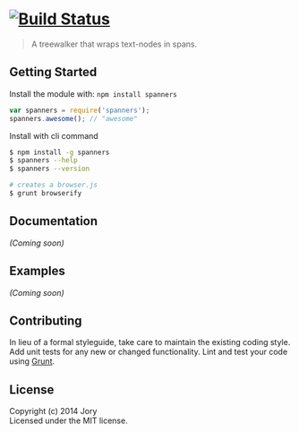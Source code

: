 #  [![Build Status](https://secure.travis-ci.org/jory/spanners.png?branch=master)](http://travis-ci.org/jory/spanners)

> A treewalker that wraps text-nodes in spans.


## Getting Started

Install the module with: `npm install spanners`

```js
var spanners = require('spanners');
spanners.awesome(); // "awesome"
```

Install with cli command

```sh
$ npm install -g spanners
$ spanners --help
$ spanners --version
```


```sh
# creates a browser.js
$ grunt browserify
```



## Documentation

_(Coming soon)_


## Examples

_(Coming soon)_


## Contributing

In lieu of a formal styleguide, take care to maintain the existing coding style. Add unit tests for any new or changed functionality. Lint and test your code using [Grunt](http://gruntjs.com).


## License

Copyright (c) 2014 Jory  
Licensed under the MIT license.
